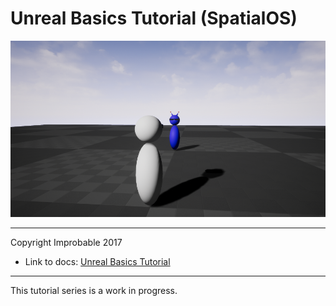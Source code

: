 # Unreal Basics Tutorial (SpatialOS)

![Unreal Basics Tutorial](Screenshot.png)

*****

Copyright Improbable 2017

* Link to docs: [Unreal Basics Tutorial](https://spatialos.improbable.io/docs/reference/latest/unrealsdk/tutorials/unreal-basics-tutorial/overview)

*****

This tutorial series is a work in progress.